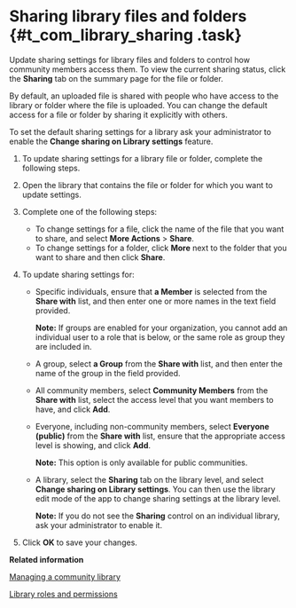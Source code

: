 # Sharing library files and folders {#t_com_library_sharing .task}

Update sharing settings for library files and folders to control how community members access them. To view the current sharing status, click the **Sharing** tab on the summary page for the file or folder.

By default, an uploaded file is shared with people who have access to the library or folder where the file is uploaded. You can change the default access for a file or folder by sharing it explicitly with others.

To set the default sharing settings for a library ask your administrator to enable the **Change sharing on Library settings** feature.

1.  To update sharing settings for a library file or folder, complete the following steps.
2.  Open the library that contains the file or folder for which you want to update settings.

3.  Complete one of the following steps:

    -   To change settings for a file, click the name of the file that you want to share, and select **More Actions** \> **Share**.
    -   To change settings for a folder, click **More** next to the folder that you want to share and then click **Share**.
4.  To update sharing settings for:

    -   Specific individuals, ensure that **a Member** is selected from the **Share with** list, and then enter one or more names in the text field provided.

        **Note:** If groups are enabled for your organization, you cannot add an individual user to a role that is below, or the same role as group they are included in.

    -   A group, select **a Group** from the **Share with** list, and then enter the name of the group in the field provided.
    -   All community members, select **Community Members** from the **Share with** list, select the access level that you want members to have, and click **Add**.
    -   Everyone, including non-community members, select **Everyone \(public\)** from the **Share with** list, ensure that the appropriate access level is showing, and click **Add**.

        **Note:** This option is only available for public communities.

    -   A library, select the **Sharing** tab on the library level, and select **Change sharing on Library settings**. You can then use the library edit mode of the app to change sharing settings at the library level.

        **Note:** If you do not see the **Sharing** control on an individual library, ask your administrator to enable it.

5.  Click **OK** to save your changes.


**Related information**  


[Managing a community library](../communities/t_com_library_manage.md)

[Library roles and permissions](../communities/c_com_library_roles.md)

